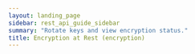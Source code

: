 ```yaml
---
layout: landing_page
sidebar: rest_api_guide_sidebar
summary: "Rotate keys and view encryption status."
title: Encryption at Rest (encryption)
---
```

